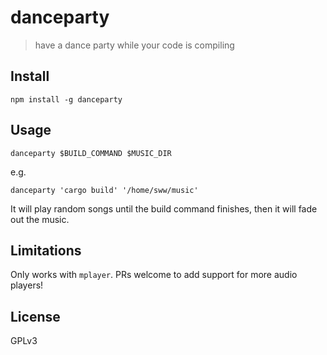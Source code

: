 # danceparty

> have a dance party while your code is compiling

## Install

```
npm install -g danceparty
```

## Usage

```
danceparty $BUILD_COMMAND $MUSIC_DIR
```

e.g.

```
danceparty 'cargo build' '/home/sww/music'
```

It will play random songs until the build command finishes, then it will fade
out the music.

## Limitations

Only works with `mplayer`. PRs welcome to add support for more audio players!

## License

GPLv3
